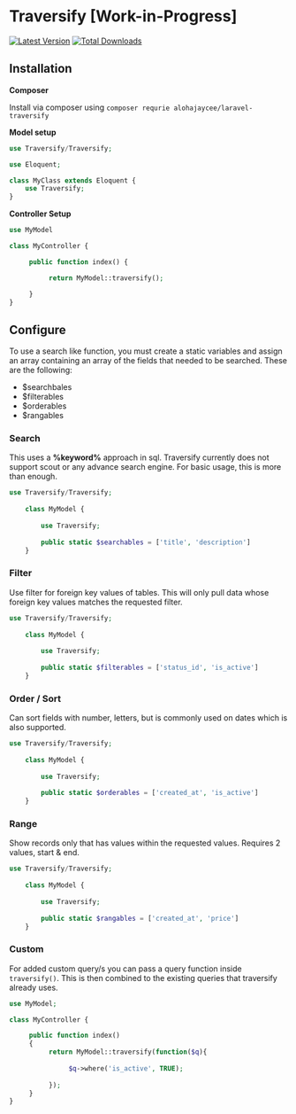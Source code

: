 # Traversify [Work-in-Progress]
[![Latest Version](https://img.shields.io/github/release/spatie/laravel-medialibrary.svg?style=flat-square)](https://github.com/alohajaycee/laravel-traversify/releases)
[![Total Downloads](https://img.shields.io/packagist/dt/spatie/laravel-medialibrary.svg?style=flat-square)](https://packagist.org/packages/alohajaycee/laravel-traversify)
## Installation
**Composer**

Install via composer using ``composer requrie alohajaycee/laravel-traversify``

**Model setup**

```php
use Traversify/Traversify;

use Eloquent;

class MyClass extends Eloquent {
	use Traversify;
}

```
**Controller Setup**

```php
use MyModel

class MyController {

     public function index() {

          return MyModel::traversify();

     }
}
```

## Configure
To use a search like function, you must create a static variables and assign an array containing an array of the fields that needed to be searched. These are the following:
* $searchbales
* $filterables
* $orderables
* $rangables

### Search
This uses a __%keyword%__ approach in sql. Traversify currently does not support scout or any advance search engine. For basic usage, this is more than enough.


```php 
use Traversify/Traversify;
    
    class MyModel {
    
    	use Traversify;
    
        public static $searchables = ['title', 'description']
    }
```

### Filter
Use filter for foreign key values of tables. This will only pull data whose foreign key values matches the requested filter.

```php 
use Traversify/Traversify;
    
    class MyModel {
    
    	use Traversify;
    
        public static $filterables = ['status_id', 'is_active']
    }
```

### Order / Sort
Can sort fields with number, letters, but is commonly used on dates which is also supported.

```php 
use Traversify/Traversify;
    
    class MyModel {
    
    	use Traversify;
    
        public static $orderables = ['created_at', 'is_active']
    }
```
### Range
Show records only that has values within the requested values. Requires 2 values, start & end.

```php 
use Traversify/Traversify;
    
    class MyModel {
    
    	use Traversify;
    
        public static $rangables = ['created_at', 'price']
    }
```
### Custom
For added custom query/s you can pass a query function inside ``traversify()``. This is then combined to the existing queries that traversify already uses.
```php
use MyModel;

class MyController {

     public function index()
     {
          return MyModel::traversify(function($q){
               
               $q->where('is_active', TRUE);
               
          });
     }
}

```
